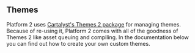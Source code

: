 ## Themes

Platform 2 uses [Cartalyst's Themes 2 package](http://cartalyst.com/manual/themes) for managing themes. Because of re-using it, Platform 2 comes with all of the goodness of Themes 2 like asset queuing and compiling. In the documentation below you can find out how to create your own custom themes.

